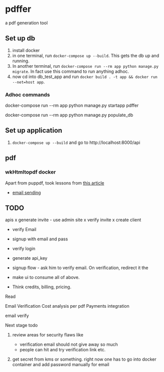 # pdffer
a pdf generation tool

## Set up db
1. install docker
2. in one terminal, run `docker-compose up --build`. This gets the db up and running. 
3. In another terminal, run `docker-compose run --rm app python manage.py migrate`. In fact use this command to run anything adhoc. 
4. now cd into db_test_app and run `docker build . -t app && docker run --net=host app`.  

### Adhoc commands

docker-compose run --rm app python manage.py startapp pdffer

docker-compose run --rm app python manage.py populate_db

## Set up application

1.  `docker-compose up --build` and go to http://localhost:8000/api

## pdf

### wkHtmltopdf docker
Apart from puppdf, took lessons from [this article](https://sasablagojevic.com/setting-up-wkhtmltopdf-on-docker-alpine-linux)

- [email sending](https://towardsdatascience.com/how-to-easily-automate-emails-with-python-8b476045c151)

## TODO

apis 
x generate invite - use admin site
x verify invite
x create client
- verify Email
- signup with email and pass
- verify login
- generate api_key

- signup flow - ask him to verify email. On verification, redirect it the 

- make ui to consume all of above. 
- Think credits, billing, pricing.

Read

Email Verification
Cost analysis per pdf
Payments integration



email verify


Next stage todo
1. review areas for security flaws like 
    - verification email should not give away so much
    - people can hit and try verification link etc.

2. get secret from kms or something. right now one has to go into docker container and add password manually for email